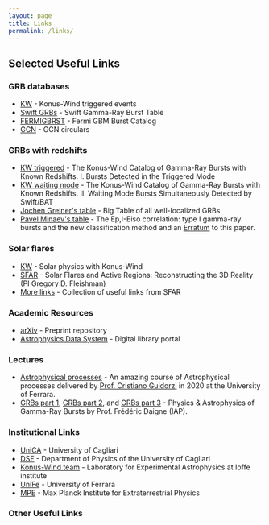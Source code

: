 ```yaml
---
layout: page
title: Links
permalink: /links/
---
```


## Selected Useful Links

<!--
### Professional Profiles
- [GitHub](https://github.com/{{ site.github_username }})
- [Google Scholar](https://scholar.google.com/citations?user=ID)
- [ORCID](https://orcid.org/your-orcid)
- [ResearchGate](https://www.researchgate.net/profile/Your-Name)
- [LinkedIn](https://linkedin.com/in/yourprofile)
-->

### GRB databases
- [KW](http://www.ioffe.ru/LEA/kw/triggers/) - Konus-Wind triggered events
- [Swift GRBs](https://swift.gsfc.nasa.gov/archive/grb_table/) - Swift Gamma-Ray Burst Table
- [FERMIGBRST](https://heasarc.gsfc.nasa.gov/W3Browse/fermi/fermigbrst.html) - Fermi GBM Burst Catalog
- [GCN](https://gcn.nasa.gov/circulars) - GCN circulars

### GRBs with redshifts
- [KW triggered](http://www.ioffe.ru/LEA/zGRBs/triggered/index.html) - The Konus-Wind Catalog of Gamma-Ray Bursts with Known Redshifts. I. Bursts Detected in the Triggered Mode
- [KW waiting mode](http://www.ioffe.ru/LEA/zGRBs/part2/index.html) - The Konus-Wind Catalog of Gamma-Ray Bursts with Known Redshifts. II. Waiting Mode Bursts Simultaneously Detected by Swift/BAT
- [Jochen Greiner's table](https://www.mpe.mpg.de/~jcg/grbgen.html) - Big Table of all well-localized GRBs
- [Pavel Minaev's table](https://ui.adsabs.harvard.edu/abs/2020MNRAS.492.1919M/abstract) - The Ep,I-Eiso correlation: type I gamma-ray bursts and the new classification method and an [Erratum](https://ui.adsabs.harvard.edu/abs/2021MNRAS.504..926M/abstract) to this paper.

### Solar flares
- [KW](http://www.ioffe.ru/LEA/sun.html) - Solar physics with Konus-Wind
- [SFAR](http://www.ioffe.ru/LEA/SF_AR/) - Solar Flares and Active Regions: Reconstructing the 3D Reality (PI Gregory D. Fleishman)
- [More links](https://www.ioffe.ru/LEA/SF_AR/links.html) - Collection of useful links from SFAR

### Academic Resources
- [arXiv](https://arxiv.org) - Preprint repository
- [Astrophysics Data System](https://ui.adsabs.harvard.edu/) - Digital library portal

<!-- - [DOI Lookup](https://www.doi.org/) - Find academic papers
- [Zotero](https://www.zotero.org) - Reference manager -->

### Lectures
- [Astrophysical processes](https://www.youtube.com/watch?v=chUoBBd60tc) - An amazing course of Astrophysical processes delivered by [Prof. Cristiano Guidorzi](https://www.fe.infn.it/u/guidorzi/) in 2020 at the University of Ferrara.
- [GRBs part 1](https://www.youtube.com/watch?v=FtxDT2BDDpk), [GRBs part 2](https://www.youtube.com/watch?v=vyW8PFkoHfc), and [GRBs part 3](https://www.youtube.com/watch?v=2J2jVsUGo0E) - Physics & Astrophysics of Gamma-Ray Bursts by Prof. Frédéric Daigne (IAP).


### Institutional Links
- [UniCA](https://en.unica.it/en) - University of Cagliari
- [DSF](https://web.unica.it/unica/en/dip_fisica.page) - Department of Physics of the University of Cagliari
- [Konus-Wind team](http://www.ioffe.ru/LEA/index.html) - Laboratory for Experimental Astrophysics at Ioffe institute
- [UniFe](https://www.unife.it/en?set_language=en) - University of Ferrara
- [MPE](https://www.mpe.mpg.de/main) - Max Planck Institute for Extraterrestrial Physics

### Other Useful Links
<!-- - [Professional Society](#)
- [Academic Blog](#)
- [Other relevant links](#) -->
  
